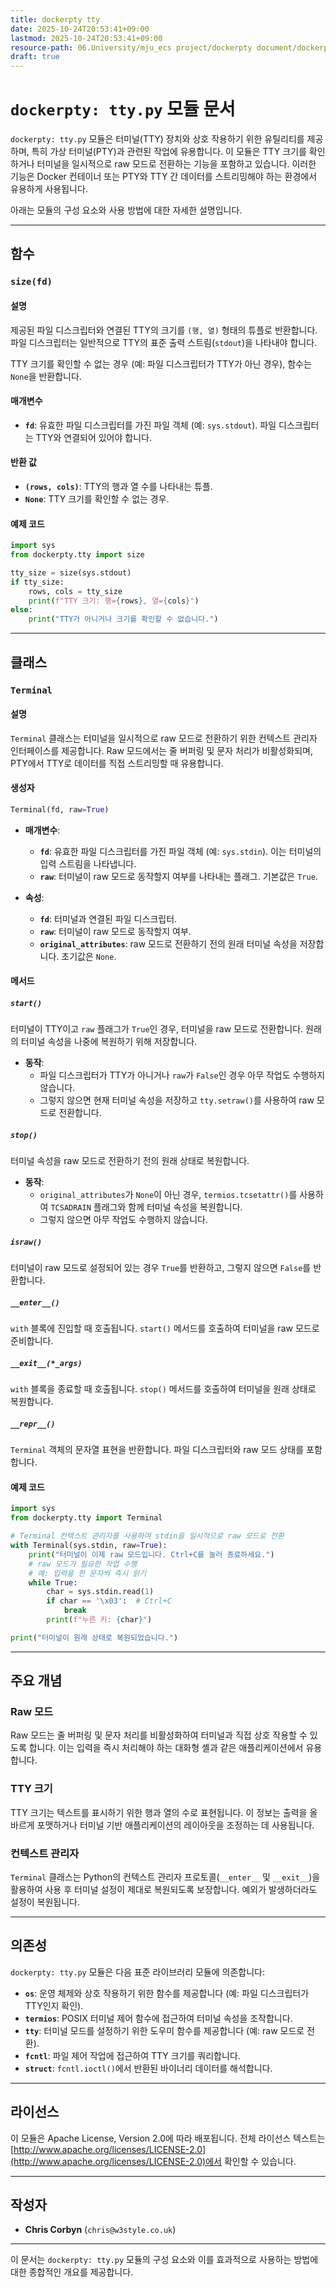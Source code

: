 ```yaml
---
title: dockerpty tty
date: 2025-10-24T20:53:41+09:00
lastmod: 2025-10-24T20:53:41+09:00
resource-path: 06.University/mju_ecs project/dockerpty document/dockerpty tty.md
draft: true
---
```

# `dockerpty: tty.py` 모듈 문서

`dockerpty: tty.py` 모듈은 터미널(TTY) 장치와 상호 작용하기 위한 유틸리티를 제공하며, 특히 가상 터미널(PTY)과 관련된 작업에 유용합니다. 이 모듈은 TTY 크기를 확인하거나 터미널을 일시적으로 raw 모드로 전환하는 기능을 포함하고 있습니다. 이러한 기능은 Docker 컨테이너 또는 PTY와 TTY 간 데이터를 스트리밍해야 하는 환경에서 유용하게 사용됩니다.

아래는 모듈의 구성 요소와 사용 방법에 대한 자세한 설명입니다.

---

## 함수

### `size(fd)`
#### 설명
제공된 파일 디스크립터와 연결된 TTY의 크기를 `(행, 열)` 형태의 튜플로 반환합니다. 파일 디스크립터는 일반적으로 TTY의 표준 출력 스트림(`stdout`)을 나타내야 합니다.

TTY 크기를 확인할 수 없는 경우 (예: 파일 디스크립터가 TTY가 아닌 경우), 함수는 `None`을 반환합니다.

#### 매개변수
- **`fd`**: 유효한 파일 디스크립터를 가진 파일 객체 (예: `sys.stdout`). 파일 디스크립터는 TTY와 연결되어 있어야 합니다.

#### 반환 값
- **`(rows, cols)`**: TTY의 행과 열 수를 나타내는 튜플.
- **`None`**: TTY 크기를 확인할 수 없는 경우.

#### 예제 코드
```python
import sys
from dockerpty.tty import size

tty_size = size(sys.stdout)
if tty_size:
    rows, cols = tty_size
    print(f"TTY 크기: 행={rows}, 열={cols}")
else:
    print("TTY가 아니거나 크기를 확인할 수 없습니다.")
```

---

## 클래스

### `Terminal`
#### 설명
`Terminal` 클래스는 터미널을 일시적으로 raw 모드로 전환하기 위한 컨텍스트 관리자 인터페이스를 제공합니다. Raw 모드에서는 줄 버퍼링 및 문자 처리가 비활성화되며, PTY에서 TTY로 데이터를 직접 스트리밍할 때 유용합니다.

#### 생성자
```python
Terminal(fd, raw=True)
```
- **매개변수**:
  - **`fd`**: 유효한 파일 디스크립터를 가진 파일 객체 (예: `sys.stdin`). 이는 터미널의 입력 스트림을 나타냅니다.
  - **`raw`**: 터미널이 raw 모드로 동작할지 여부를 나타내는 플래그. 기본값은 `True`.

- **속성**:
  - **`fd`**: 터미널과 연결된 파일 디스크립터.
  - **`raw`**: 터미널이 raw 모드로 동작할지 여부.
  - **`original_attributes`**: raw 모드로 전환하기 전의 원래 터미널 속성을 저장합니다. 초기값은 `None`.

#### 메서드

##### `start()`
터미널이 TTY이고 `raw` 플래그가 `True`인 경우, 터미널을 raw 모드로 전환합니다. 원래의 터미널 속성을 나중에 복원하기 위해 저장합니다.

- **동작**:
  - 파일 디스크립터가 TTY가 아니거나 `raw`가 `False`인 경우 아무 작업도 수행하지 않습니다.
  - 그렇지 않으면 현재 터미널 속성을 저장하고 `tty.setraw()`를 사용하여 raw 모드로 전환합니다.

##### `stop()`
터미널 속성을 raw 모드로 전환하기 전의 원래 상태로 복원합니다.

- **동작**:
  - `original_attributes`가 `None`이 아닌 경우, `termios.tcsetattr()`를 사용하여 `TCSADRAIN` 플래그와 함께 터미널 속성을 복원합니다.
  - 그렇지 않으면 아무 작업도 수행하지 않습니다.

##### `israw()`
터미널이 raw 모드로 설정되어 있는 경우 `True`를 반환하고, 그렇지 않으면 `False`를 반환합니다.

##### `__enter__()`
`with` 블록에 진입할 때 호출됩니다. `start()` 메서드를 호출하여 터미널을 raw 모드로 준비합니다.

##### `__exit__(*_args)`
`with` 블록을 종료할 때 호출됩니다. `stop()` 메서드를 호출하여 터미널을 원래 상태로 복원합니다.

##### `__repr__()`
`Terminal` 객체의 문자열 표현을 반환합니다. 파일 디스크립터와 raw 모드 상태를 포함합니다.

#### 예제 코드
```python
import sys
from dockerpty.tty import Terminal

# Terminal 컨텍스트 관리자를 사용하여 stdin을 일시적으로 raw 모드로 전환
with Terminal(sys.stdin, raw=True):
    print("터미널이 이제 raw 모드입니다. Ctrl+C를 눌러 종료하세요.")
    # raw 모드가 필요한 작업 수행
    # 예: 입력을 한 문자씩 즉시 읽기
    while True:
        char = sys.stdin.read(1)
        if char == '\x03':  # Ctrl+C
            break
        print(f"누른 키: {char}")

print("터미널이 원래 상태로 복원되었습니다.")
```

---

## 주요 개념

### Raw 모드
Raw 모드는 줄 버퍼링 및 문자 처리를 비활성화하여 터미널과 직접 상호 작용할 수 있도록 합니다. 이는 입력을 즉시 처리해야 하는 대화형 셸과 같은 애플리케이션에서 유용합니다.

### TTY 크기
TTY 크기는 텍스트를 표시하기 위한 행과 열의 수로 표현됩니다. 이 정보는 출력을 올바르게 포맷하거나 터미널 기반 애플리케이션의 레이아웃을 조정하는 데 사용됩니다.

### 컨텍스트 관리자
`Terminal` 클래스는 Python의 컨텍스트 관리자 프로토콜(`__enter__` 및 `__exit__`)을 활용하여 사용 후 터미널 설정이 제대로 복원되도록 보장합니다. 예외가 발생하더라도 설정이 복원됩니다.

---

## 의존성

`dockerpty: tty.py` 모듈은 다음 표준 라이브러리 모듈에 의존합니다:

- **`os`**: 운영 체제와 상호 작용하기 위한 함수를 제공합니다 (예: 파일 디스크립터가 TTY인지 확인).
- **`termios`**: POSIX 터미널 제어 함수에 접근하여 터미널 속성을 조작합니다.
- **`tty`**: 터미널 모드를 설정하기 위한 도우미 함수를 제공합니다 (예: raw 모드로 전환).
- **`fcntl`**: 파일 제어 작업에 접근하여 TTY 크기를 쿼리합니다.
- **`struct`**: `fcntl.ioctl()`에서 반환된 바이너리 데이터를 해석합니다.

---

## 라이선스

이 모듈은 Apache License, Version 2.0에 따라 배포됩니다. 전체 라이선스 텍스트는 [http://www.apache.org/licenses/LICENSE-2.0](http://www.apache.org/licenses/LICENSE-2.0)에서 확인할 수 있습니다.

---

## 작성자

- **Chris Corbyn** (`chris@w3style.co.uk`)

---

이 문서는 `dockerpty: tty.py` 모듈의 구성 요소와 이를 효과적으로 사용하는 방법에 대한 종합적인 개요를 제공합니다.